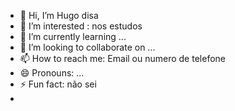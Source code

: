 - 👋 Hi, I’m Hugo disa
-  👀 I’m interested : nos estudos
- 🌱 I’m currently learning ...
- 💞️ I’m looking to collaborate on ...
- 📫 How to reach me: Email ou numero de telefone
- 😄 Pronouns: ...
- ⚡ Fun fact: não sei
- 

<!---
HU-G0/HU-G0 is a ✨ special ✨ repository because its `README.md` (this file) appears on your GitHub profile.
You can click the Preview link to take a look at your changes.
--->
